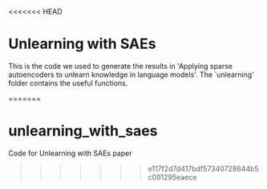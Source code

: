 <<<<<<< HEAD
# Unlearning with SAEs

This is the code we used to generate the results in 'Applying sparse autoencoders to unlearn knowledge in language models'. The `unlearning' folder contains the useful functions.

=======
# unlearning_with_saes
Code for Unlearning with SAEs paper
>>>>>>> e117f2d7d417bdf57340728644b5c091295eaece
